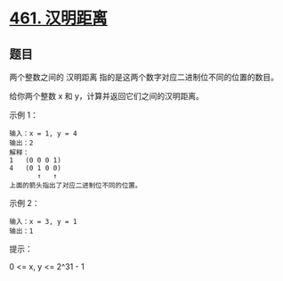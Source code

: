 # [461. 汉明距离](https://leetcode-cn.com/problems/hamming-distance/)


## 题目

两个整数之间的 汉明距离 指的是这两个数字对应二进制位不同的位置的数目。

给你两个整数 x 和 y，计算并返回它们之间的汉明距离。
 
示例 1：
```
输入：x = 1, y = 4
输出：2
解释：
1   (0 0 0 1)
4   (0 1 0 0)
       ↑   ↑
上面的箭头指出了对应二进制位不同的位置。

```

示例 2：
```
输入：x = 3, y = 1
输出：1
```

提示：

0 <= x, y <= 2^31 - 1
